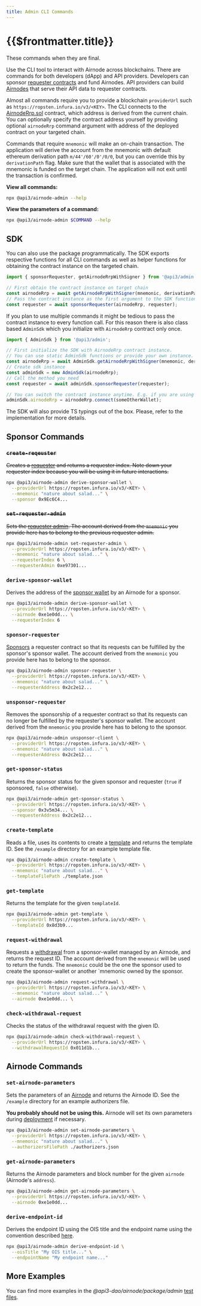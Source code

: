 ```yaml
---
title: Admin CLI Commands
---
```


# {{$frontmatter.title}}

<TocHeader />
<TOC class="table-of-contents" :include-level="[2,3]" />

<Fix>These commands when they are final.</Fix>

Use the CLI tool to interact with Airnode across blockchains. There are commands for both developers (dApp) and API providers. Developers can sponsor [requester contracts](concepts/requester.md) and fund Airnodes. API providers can build [Airnodes](concepts/airnode.md) that serve their API data to requester contracts.

Almost all commands require you to provide a blockchain `providerUrl` such as `https://ropsten.infura.io/v3/<KEY>`. The CLI connects to the [AirnodeRrp.sol](https://github.com/api3dao/airnode/blob/master/packages/protocol/contracts/AirnodeRrp.sol) contract, which address is derived from the current chain. You can optionally specify the contract address yourself by providing optional `airnodeRrp` command argument with address of the deployed contract on your targeted chain.

Commands that require `mnemonic` will make an on-chain transaction.
The application will derive the account from the mnemonic with default ethereum derivation path `m/44'/60'/0'/0/0`, but you can override this by `derivationPath` flag.
Make sure that the wallet that is associated with the mnemonic is funded on the target chain.
The application will not exit until the transaction is confirmed.

**View all commands:**
```sh
npx @api3/airnode-admin --help
```
**View the parameters of a command:**
```sh
npx @api3/airnode-admin $COMMAND --help
```

## SDK

You can also use the package programmatically. The SDK exports respective functions for all CLI commands as
well as helper functions for obtaining the contract instance on the targeted chain.

```js
import { sponsorRequester, getAirnodeRrpWithSigner } from '@api3/admin';

// First obtain the contract instance on target chain
const airnodeRrp = await getAirnodeRrpWithSigner(mnemonic, derivationPath, providerUrl, airnodeRrpAddress);
// Pass the contract instance as the first argument to the SDK function
const requester = await sponsorRequester(airnodeRrp, requester);
```

If you plan to use multiple commands it might be tedious to pass the contract instance to every function call. For this reason there is also class based `AdminSdk` which you initialize with `AirnodeRrp` contract only once.

```js
import { AdminSdk } from '@api3/admin';

// First initialize the SDK with AirnodeRrp contract instance.
// You can use static AdminSdk functions or provide your own instance.
const airnodeRrp = await AdminSdk.getAirnodeRrpWithSigner(mnemonic, derivationPath, providerUrl, airnodeRrpAddress);
// Create sdk instance
const adminSdk = new AdminSdk(airnodeRrp);
// Call the method you need
const requester = await adminSdk.sponsorRequester(requester);

// You can switch the contract instance anytime. E.g. if you are using ethers
adminSdk.airnodeRrp = airnodeRrp.connect(someOtherWallet);
```

The SDK will also provide TS typings out of the box.
Please, refer to the implementation for more details.

## Sponsor Commands

### ~~`create-reqeuster`~~

~~Creates a [requester](https://github.com/api3dao/api3-docs/blob/master/request-response-protocol/requester.md) and returns a requester index.
Note down your requester index because you will be using it in future interactions.~~

```sh
npx @api3/airnode-admin derive-sponsor-wallet \
  --providerUrl https://ropsten.infura.io/v3/<KEY> \
  --mnemonic "nature about salad..." \
  --sponsor 0x9Ec6C4...
```

### ~~`set-requester-admin`~~

~~Sets the [requester admin](https://github.com/api3dao/api3-docs/blob/master/request-response-protocol/requester.md#requesteradmin).
The account derived from the `mnemonic` you provide here has to belong to the previous requester admin.~~

```sh
npx @api3/airnode-admin set-requester-admin \
  --providerUrl https://ropsten.infura.io/v3/<KEY> \
  --mnemonic "nature about salad..." \
  --requesterIndex 6 \
  --requesterAdmin 0xe97301...
```

### `derive-sponsor-wallet`

Derives the address of the [sponsor wallet](https://github.com/api3dao/api3-docs/blob/master/request-response-protocol/sponsor-wallet.md) by an Airnode for a sponsor.

```sh
npx @api3/airnode-admin derive-sponsor-wallet \
  --providerUrl https://ropsten.infura.io/v3/<KEY> \
  --airnode 0xe1e0dd... \
  --requesterIndex 6
```

### `sponsor-requester`

[Sponsors](https://github.com/api3dao/api3-docs/blob/master/request-response-protocol/sponsorship.md) a requester contract so that its requests can be fulfilled by the sponsor's sponsor wallet. The account derived from the `mnemonic` you provide here has to belong to the sponsor.

```sh
npx @api3/airnode-admin sponsor-requester \
  --providerUrl https://ropsten.infura.io/v3/<KEY> \
  --mnemonic "nature about salad..." \
  --requesterAddress 0x2c2e12...
```

### `unsponsor-requester`

Removes the sponsorship of a requester contract so that its requests can no longer be fulfilled by the requester's sponsor wallet. The account derived from the `mnemonic` you provide here has to belong to the sponsor.

```sh
npx @api3/airnode-admin unsponsor-client \
  --providerUrl https://ropsten.infura.io/v3/<KEY> \
  --mnemonic "nature about salad..." \
  --requesterAddress 0x2c2e12...
```

### `get-sponsor-status`

Returns the sponsor status for the given sponsor and requester (`true` if sponsored, `false` otherwise).

```sh
npx @api3/airnode-admin get-sponsor-status \
  --providerUrl https://ropsten.infura.io/v3/<KEY> \
  --sponsor 0x3v5m34... \
  --requesterAddress 0x2c2e12...
```

### `create-template`

Reads a file, uses its contents to create a [template](https://github.com/api3dao/api3-docs/blob/master/request-response-protocol/template.md) and returns the template ID.
See the `/example` directory for an example template file.

```sh
npx @api3/airnode-admin create-template \
  --providerUrl https://ropsten.infura.io/v3/<KEY> \
  --mnemonic "nature about salad..." \
  --templateFilePath ./template.json
```

### `get-template`

Returns the template for the given `templateId`.

```sh
npx @api3/airnode-admin get-template \
  --providerUrl https://ropsten.infura.io/v3/<KEY> \
  --templateId 0x8d3b9...
```

### `request-withdrawal`

Requests a [withdrawal](./concepts/sponsor-wallet.html#withdrawals) from a sponsor-wallet managed by an Airnode, and returns the request ID. The account derived from the `mnemonic` will be used to return the funds. The `mnemonic` could be the one the sponsor used to create the sponsor-wallet or another `mnemonic owned by the sponsor.

```sh
npx @api3/airnode-admin request-withdrawal \
  --providerUrl https://ropsten.infura.io/v3/<KEY> \
  --mnemonic "nature about salad..." \
  --airnode 0xe1e0dd... \
```

### `check-withdrawal-request`

Checks the status of the withdrawal request with the given ID.

```sh
npx @api3/airnode-admin check-withdrawal-request \
  --providerUrl https://ropsten.infura.io/v3/<KEY> \
  --withdrawalRequestId 0x011d1b...
```

## Airnode Commands

### `set-airnode-parameters`

Sets the parameters of an [Airnode](https://github.com/api3dao/api3-docs/blob/master/request-response-protocol/provider.md) and returns the Airnode ID.
See the `/example` directory for an example authorizers file.

**You probably should not be using this.**
Airnode will set its own parameters during [deployment](https://github.com/api3dao/api3-docs/blob/master/provider-guides/deploying-airnode.md) if necessary.

```sh
npx @api3/airnode-admin set-airnode-parameters \
  --providerUrl https://ropsten.infura.io/v3/<KEY> \
  --mnemonic "nature about salad..." \
  --authorizersFilePath ./authorizers.json
```

### `get-airnode-parameters`

Returns the Airnode parameters and block number for the given `airnode` (Airnode's `address`).

```sh
npx @api3/airnode-admin get-airnode-parameters \
  --providerUrl https://ropsten.infura.io/v3/<KEY> \
  --airnode 0xe1e0dd...
```

### `derive-endpoint-id`

Derives the endpoint ID using the OIS title and the endpoint name using the convention described [here](https://github.com/api3dao/api3-docs/blob/master/provider-guides/configuring-airnode.md#triggers).

```sh
npx @api3/airnode-admin derive-endpoint-id \
  --oisTitle "My OIS title..." \
  --endpointName "My endpoint name..."
```

## More Examples

You can find more examples in the _@api3-dao/airnode/package/admin_ [test files](https://github.com/api3dao/airnode/tree/master/packages/admin/test).